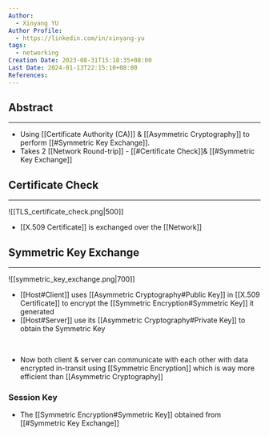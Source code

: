```yaml
---
Author:
  - Xinyang YU
Author Profile:
  - https://linkedin.com/in/xinyang-yu
tags:
  - networking
Creation Date: 2023-08-31T15:18:35+08:00
Last Date: 2024-01-13T22:15:10+08:00
References: 
---
```

## Abstract
---
- Using [[Certificate Authority (CA)]] & [[Asymmetric Cryptography]] to perform [[#Symmetric Key Exchange]]. 
- Takes 2 [[Network Round-trip]] - [[#Certificate Check]]& [[#Symmetric Key Exchange]]

## Certificate Check
---
![[TLS_certificate_check.png|500]]
- [[X.509 Certificate]] is exchanged over the [[Network]]


## Symmetric Key Exchange
---
![[symmetric_key_exchange.png|700]]
- [[Host#Client]] uses [[Asymmetric Cryptography#Public Key]] in [[X.509 Certificate]] to encrypt the [[Symmetric Encryption#Symmetric Key]] it generated
- [[Host#Server]] use its [[Asymmetric Cryptography#Private Key]] to obtain the Symmetric Key
</br>

- Now both client & server can communicate with each other with data encrypted in-transit using [[Symmetric Encryption]] which is way more efficient than [[Asymmetric Cryptography]] 

### Session Key
- The [[Symmetric Encryption#Symmetric Key]] obtained from [[#Symmetric Key Exchange]]




